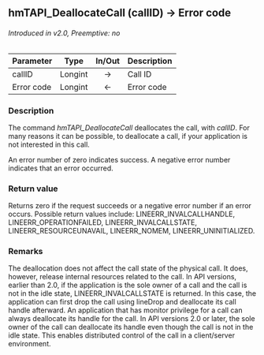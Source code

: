 ## hmTAPI_DeallocateCall (callID) → Error code
###### Introduced in v2.0, Preemptive: no

|Parameter|Type|In/Out|Description
|---|---|:---:|---
|callID|Longint|→|Call ID
|Error code|Longint|←|Error code

### Description
The command *hmTAPI_DeallocateCall* deallocates the call, with *callID*. For many reasons it can be possible, to deallocate a call, if your application is not interested in this call.

An error number of zero indicates success. A negative error number indicates that an error occurred.

### Return value
Returns zero if the request succeeds or a negative error number if an error occurs. Possible return values include:
LINEERR_INVALCALLHANDLE, LINEERR_OPERATIONFAILED, LINEERR_INVALCALLSTATE, LINEERR_RESOURCEUNAVAIL, LINEERR_NOMEM, LINEERR_UNINITIALIZED.

### Remarks
The deallocation does not affect the call state of the physical call. It does, however, release internal resources related to the call.
In API versions, earlier than 2.0, if the application is the sole owner of a call and the call is not in the idle state, LINEERR_INVALCALLSTATE is returned. In this case, the application can first drop the call using lineDrop and deallocate its call handle afterward. An application that has monitor privilege for a call can always deallocate its handle for the call.
In API versions 2.0 or later, the sole owner of the call can deallocate its handle even though the call is not in the idle state. This enables distributed control of the call in a client/server environment.
